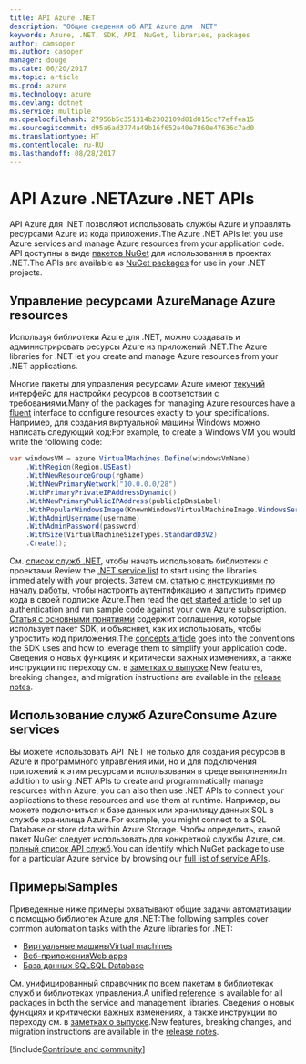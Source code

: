 ```yaml
---
title: API Azure .NET
description: "Общие сведения об API Azure для .NET"
keywords: Azure, .NET, SDK, API, NuGet, libraries, packages
author: camsoper
ms.author: casoper
manager: douge
ms.date: 06/20/2017
ms.topic: article
ms.prod: azure
ms.technology: azure
ms.devlang: dotnet
ms.service: multiple
ms.openlocfilehash: 27956b5c351314b2302109d81d015cc77effea15
ms.sourcegitcommit: d95a6ad3774a49b16f652e40e7860e47636c7ad0
ms.translationtype: HT
ms.contentlocale: ru-RU
ms.lasthandoff: 08/28/2017
---
```

# <a name="azure-net-apis"></a><span data-ttu-id="01af6-104">API Azure .NET</span><span class="sxs-lookup"><span data-stu-id="01af6-104">Azure .NET APIs</span></span>

<span data-ttu-id="01af6-105">API Azure для .NET позволяют использовать службы Azure и управлять ресурсами Azure из кода приложения.</span><span class="sxs-lookup"><span data-stu-id="01af6-105">The Azure .NET APIs let you use Azure services and manage Azure resources from your application code.</span></span> <span data-ttu-id="01af6-106">API доступны в виде [пакетов NuGet](/dotnet/api/overview/azure/) для использования в проектах .NET.</span><span class="sxs-lookup"><span data-stu-id="01af6-106">The APIs are available as [NuGet packages](/dotnet/api/overview/azure/) for use in your .NET projects.</span></span> 

## <a name="manage-azure-resources"></a><span data-ttu-id="01af6-107">Управление ресурсами Azure</span><span class="sxs-lookup"><span data-stu-id="01af6-107">Manage Azure resources</span></span>

<span data-ttu-id="01af6-108">Используя библиотеки Azure для .NET, можно создавать и администрировать ресурсы Azure из приложений .NET.</span><span class="sxs-lookup"><span data-stu-id="01af6-108">The Azure libraries for .NET let you create and manage Azure resources from your .NET applications.</span></span>

<span data-ttu-id="01af6-109">Многие пакеты для управления ресурсами Azure имеют [текучий](dotnet-sdk-azure-concepts.md) интерфейс для настройки ресурсов в соответствии с требованиями.</span><span class="sxs-lookup"><span data-stu-id="01af6-109">Many of the packages for managing Azure resources have a [fluent](dotnet-sdk-azure-concepts.md) interface to configure resources exactly to your specifications.</span></span> <span data-ttu-id="01af6-110">Например, для создания виртуальной машины Windows можно написать следующий код:</span><span class="sxs-lookup"><span data-stu-id="01af6-110">For example, to create a Windows VM you would write the following code:</span></span>

```csharp
var windowsVM = azure.VirtualMachines.Define(windowsVmName)
    .WithRegion(Region.USEast)
    .WithNewResourceGroup(rgName)
    .WithNewPrimaryNetwork("10.0.0.0/28")
    .WithPrimaryPrivateIPAddressDynamic()
    .WithNewPrimaryPublicIPAddress(publicIpDnsLabel)
    .WithPopularWindowsImage(KnownWindowsVirtualMachineImage.WindowsServer2012R2Datacenter)
    .WithAdminUsername(username)
    .WithAdminPassword(password)
    .WithSize(VirtualMachineSizeTypes.StandardD3V2)
    .Create();
 ```

<span data-ttu-id="01af6-111">См. [список служб .NET](/dotnet/api/overview/azure/), чтобы начать использовать библиотеки с проектами.</span><span class="sxs-lookup"><span data-stu-id="01af6-111">Review the [.NET service list](/dotnet/api/overview/azure/) to start using the libraries immediately with your projects.</span></span> <span data-ttu-id="01af6-112">Затем см. [статью с инструкциями по началу работы](dotnet-sdk-azure-get-started.md), чтобы настроить аутентификацию и запустить пример кода в своей подписке Azure.</span><span class="sxs-lookup"><span data-stu-id="01af6-112">Then read the [get started article](dotnet-sdk-azure-get-started.md) to set up authentication and run sample code against your own Azure subscription.</span></span>  <span data-ttu-id="01af6-113">[Статья с основными понятиями](dotnet-sdk-azure-concepts.md) содержит соглашения, которые использует пакет SDK, и объясняет, как их использовать, чтобы упростить код приложения.</span><span class="sxs-lookup"><span data-stu-id="01af6-113">The [concepts article](dotnet-sdk-azure-concepts.md) goes into the conventions the SDK uses and how to leverage them to simplify your application code.</span></span> <span data-ttu-id="01af6-114">Сведения о новых функциях и критически важных изменениях, а также инструкции по переходу см. в [заметках о выпуске](dotnet-sdk-azure-release-notes.md).</span><span class="sxs-lookup"><span data-stu-id="01af6-114">New features, breaking changes, and migration instructions are available in the [release notes](dotnet-sdk-azure-release-notes.md).</span></span>

## <a name="consume-azure-services"></a><span data-ttu-id="01af6-115">Использование служб Azure</span><span class="sxs-lookup"><span data-stu-id="01af6-115">Consume Azure services</span></span>

<span data-ttu-id="01af6-116">Вы можете использовать API .NET не только для создания ресурсов в Azure и программного управления ими, но и для подключения приложений к этим ресурсам и использования в среде выполнения.</span><span class="sxs-lookup"><span data-stu-id="01af6-116">In addition to using .NET APIs to create and programmatically manage resources within Azure, you can also then use .NET APIs to connect your applications to these resources and use them at runtime.</span></span>  <span data-ttu-id="01af6-117">Например, вы можете подключиться к базе данных или хранилищу данных SQL в службе хранилища Azure.</span><span class="sxs-lookup"><span data-stu-id="01af6-117">For example, you might connect to a SQL Database or store data within Azure Storage.</span></span>  <span data-ttu-id="01af6-118">Чтобы определить, какой пакет NuGet следует использовать для конкретной службы Azure, см. [полный список API служб](/dotnet/api/overview/azure/).</span><span class="sxs-lookup"><span data-stu-id="01af6-118">You can identify which NuGet package to use for a particular Azure service by browsing our [full list of service APIs](/dotnet/api/overview/azure/).</span></span>  

## <a name="samples"></a><span data-ttu-id="01af6-119">Примеры</span><span class="sxs-lookup"><span data-stu-id="01af6-119">Samples</span></span>

<span data-ttu-id="01af6-120">Приведенные ниже примеры охватывают общие задачи автоматизации с помощью библиотек Azure для .NET:</span><span class="sxs-lookup"><span data-stu-id="01af6-120">The following samples cover common automation tasks with the Azure libraries for .NET:</span></span>

- [<span data-ttu-id="01af6-121">Виртуальные машины</span><span class="sxs-lookup"><span data-stu-id="01af6-121">Virtual machines</span></span>](dotnet-sdk-azure-virtual-machine-samples.md)
- [<span data-ttu-id="01af6-122">Веб-приложения</span><span class="sxs-lookup"><span data-stu-id="01af6-122">Web apps</span></span>](dotnet-sdk-azure-web-apps-samples.md)
- [<span data-ttu-id="01af6-123">База данных SQL</span><span class="sxs-lookup"><span data-stu-id="01af6-123">SQL Database</span></span>](dotnet-sdk-azure-sql-database-samples.md)

<span data-ttu-id="01af6-124">См. унифицированный [справочник](/dotnet/api/overview/azure/?view=azure-dotnet) по всем пакетам в библиотеках служб и библиотеках управления.</span><span class="sxs-lookup"><span data-stu-id="01af6-124">A unified [reference](/dotnet/api/overview/azure/?view=azure-dotnet) is available for all packages in both the service and management libraries.</span></span> <span data-ttu-id="01af6-125">Сведения о новых функциях и критически важных изменениях, а также инструкции по переходу см. в [заметках о выпуске](dotnet-sdk-azure-release-notes.md).</span><span class="sxs-lookup"><span data-stu-id="01af6-125">New features, breaking changes, and migration instructions are available in the [release notes](dotnet-sdk-azure-release-notes.md).</span></span>

[!include[Contribute and community](includes/contribute.md)]